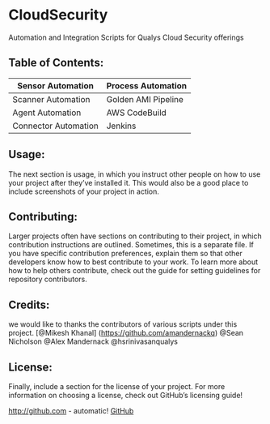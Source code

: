 # CloudSecurity
Automation and Integration Scripts for Qualys Cloud Security offerings 




## Table of Contents: 

Sensor Automation | Process Automation
----------------- | ------------------
Scanner Automation | Golden AMI Pipeline
Agent Automation | AWS CodeBuild
Connector Automation | Jenkins 

## Usage: 
The next section is usage, in which you instruct other people on how to use your project after they’ve installed it. This would also be a good place to include screenshots of your project in action.

## Contributing: 
Larger projects often have sections on contributing to their project, in which contribution instructions are outlined. Sometimes, this is a separate file. If you have specific contribution preferences, explain them so that other developers know how to best contribute to your work. To learn more about how to help others contribute, check out the guide for setting guidelines for repository contributors.

## Credits: 
we would like to thanks the contributors of various scripts under this project.
[@Mikesh Khanal] (https://github.com/amandernackq)
@Sean Nicholson
@Alex Mandernack
@hsrinivasanqualys

## License: 
Finally, include a section for the license of your project. For more information on choosing a license, check out GitHub’s licensing guide!

http://github.com - automatic!
[GitHub](http://github.com)
